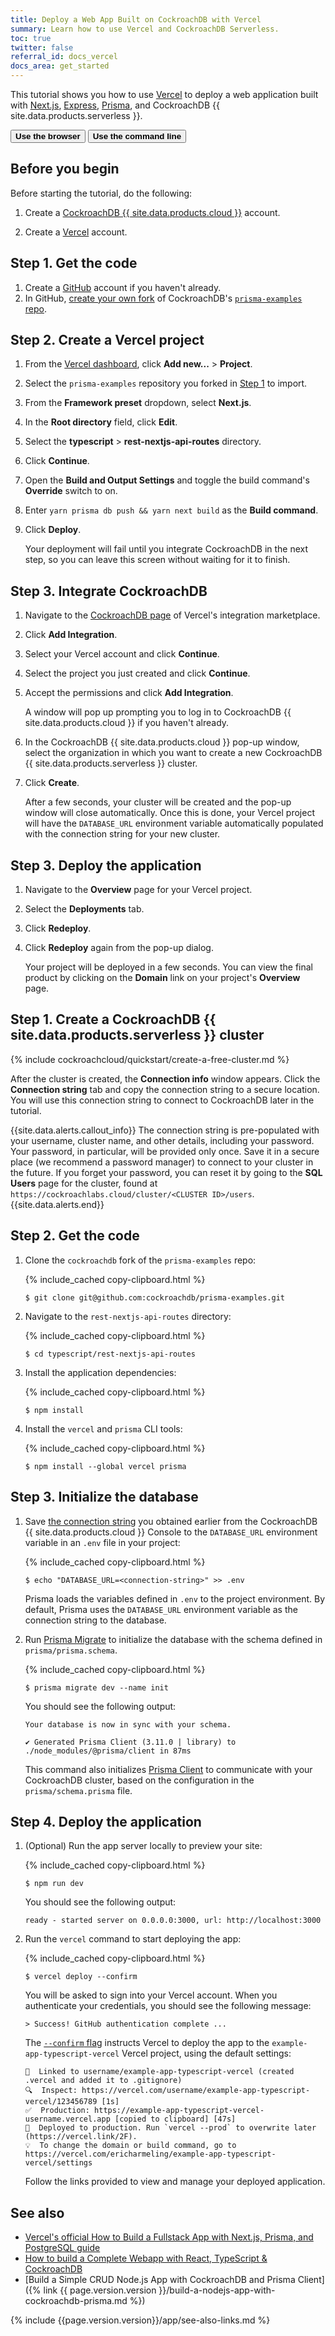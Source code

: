 ```yaml
---
title: Deploy a Web App Built on CockroachDB with Vercel
summary: Learn how to use Vercel and CockroachDB Serverless.
toc: true
twitter: false
referral_id: docs_vercel
docs_area: get_started
---
```


This tutorial shows you how to use [Vercel](https://vercel.com/) to deploy a web application built with [Next.js](https://nextjs.org/), [Express](https://expressjs.com/), [Prisma](https://www.prisma.io/), and CockroachDB {{ site.data.products.serverless }}.

<div class="filters clearfix">
    <button class="filter-button page-level" data-scope="browser"><strong>Use the browser</strong></button>
    <button class="filter-button page-level" data-scope="local"><strong>Use the command line</strong></button>
</div>

## Before you begin

Before starting the tutorial, do the following:

1. Create a [CockroachDB {{ site.data.products.cloud }}](https://cockroachlabs.cloud/signup?referralId={{page.referral_id}}) account.

1. Create a [Vercel](https://vercel.com/signup) account.

<section class="filter-content" markdown="1" data-scope="browser">

## Step 1. Get the code

1. Create a [GitHub](https://github.com/) account if you haven't already.
1. In GitHub, [create your own fork](https://docs.github.com/get-started/quickstart/fork-a-repo#forking-a-repository) of CockroachDB's [`prisma-examples` repo](https://github.com/cockroachdb/prisma-examples).

## Step 2. Create a Vercel project

1. From the [Vercel dashboard](https://vercel.com/dashboard), click **Add new...** > **Project**.
1. Select the `prisma-examples` repository you forked in [Step 1](#step-1-get-the-code) to import.
1. From the **Framework preset** dropdown, select **Next.js**.
1. In the **Root directory** field, click **Edit**.
1. Select the **typescript** > **rest-nextjs-api-routes** directory.
1. Click **Continue**.
1. Open the **Build and Output Settings** and toggle the build command's **Override** switch to on.
1. Enter `yarn prisma db push && yarn next build` as the **Build command**.
1. Click **Deploy**.

    Your deployment will fail until you integrate CockroachDB in the next step, so you can leave this screen without waiting for it to finish.

## Step 3. Integrate CockroachDB

1. Navigate to the [CockroachDB page](https://vercel.com/integrations/cockroachdb) of Vercel's integration marketplace.
1. Click **Add Integration**.
1. Select your Vercel account and click **Continue**.
1. Select the project you just created and click **Continue**.
1. Accept the permissions and click **Add Integration**.

    A window will pop up prompting you to log in to CockroachDB {{ site.data.products.cloud }} if you haven't already.
    
1. In the CockroachDB {{ site.data.products.cloud }} pop-up window, select the organization in which you want to create a new CockroachDB {{ site.data.products.serverless }} cluster.
1. Click **Create**.

    After a few seconds, your cluster will be created and the pop-up window will close automatically. Once this is done, your Vercel project will have the `DATABASE_URL` environment variable automatically populated with the connection string for your new cluster.

## Step 3. Deploy the application

1. Navigate to the **Overview** page for your Vercel project.
1. Select the **Deployments** tab.
1. Click **Redeploy**.
1. Click **Redeploy** again from the pop-up dialog.

    Your project will be deployed in a few seconds. You can view the final product by clicking on the **Domain** link on your project's **Overview** page.

</section>
<section class="filter-content" markdown="1" data-scope="local">
 
## Step 1. Create a CockroachDB {{ site.data.products.serverless }} cluster

{% include cockroachcloud/quickstart/create-a-free-cluster.md %}

<a name="connection-string"></a>

After the cluster is created, the **Connection info** window appears. Click the **Connection string** tab and copy the connection string to a secure location. You will use this connection string to connect to CockroachDB later in the tutorial.

{{site.data.alerts.callout_info}}
The connection string is pre-populated with your username, cluster name, and other details, including your password. Your password, in particular, will be provided only once. Save it in a secure place (we recommend a password manager) to connect to your cluster in the future. If you forget your password, you can reset it by going to the **SQL Users** page for the cluster, found at `https://cockroachlabs.cloud/cluster/<CLUSTER ID>/users`.
{{site.data.alerts.end}}

## Step 2. Get the code

1. Clone the `cockroachdb` fork of the `prisma-examples` repo:

    {% include_cached copy-clipboard.html %}
    ~~~ shell
    $ git clone git@github.com:cockroachdb/prisma-examples.git
    ~~~

1. Navigate to the `rest-nextjs-api-routes` directory:

    {% include_cached copy-clipboard.html %}
    ~~~ shell
    $ cd typescript/rest-nextjs-api-routes
    ~~~

1. Install the application dependencies:

    {% include_cached copy-clipboard.html %}
    ~~~ shell
    $ npm install
    ~~~

1. Install the `vercel` and `prisma` CLI tools:

    {% include_cached copy-clipboard.html %}
    ~~~ shell
    $ npm install --global vercel prisma
    ~~~

## Step 3. Initialize the database

1. Save [the connection string](#connection-string) you obtained earlier from the CockroachDB {{ site.data.products.cloud }} Console to the `DATABASE_URL` environment variable in an `.env` file in your project:

    {% include_cached copy-clipboard.html %}
    ~~~ shell
    $ echo "DATABASE_URL=<connection-string>" >> .env
    ~~~

    Prisma loads the variables defined in `.env` to the project environment. By default, Prisma uses the `DATABASE_URL` environment variable as the connection string to the database.

1. Run [Prisma Migrate](https://www.prisma.io/docs/concepts/components/prisma-migrate) to initialize the database with the schema defined in `prisma/prisma.schema`.

    {% include_cached copy-clipboard.html %}
    ~~~ shell
    $ prisma migrate dev --name init
    ~~~

    You should see the following output:

    ~~~
    Your database is now in sync with your schema.

    ✔ Generated Prisma Client (3.11.0 | library) to ./node_modules/@prisma/client in 87ms
    ~~~

    This command also initializes [Prisma Client](https://www.prisma.io/docs/concepts/components/prisma-client) to communicate with your CockroachDB cluster, based on the configuration in the `prisma/schema.prisma` file.

## Step 4. Deploy the application

1. (Optional) Run the app server locally to preview your site:

    {% include_cached copy-clipboard.html %}
    ~~~ shell
    $ npm run dev
    ~~~

    You should see the following output:

    ~~~
    ready - started server on 0.0.0.0:3000, url: http://localhost:3000
    ~~~

1. Run the `vercel` command to start deploying the app:

    {% include_cached copy-clipboard.html %}
    ~~~ shell
    $ vercel deploy --confirm
    ~~~

    You will be asked to sign into your Vercel account. When you authenticate your credentials, you should see the following message:

    ~~~
    > Success! GitHub authentication complete ...
    ~~~

    The [`--confirm` flag](https://vercel.com/docs/cli#introduction/unique-options/confirm) instructs Vercel to deploy the app to the `example-app-typescript-vercel` Vercel project, using the default settings:

    ~~~
    🔗  Linked to username/example-app-typescript-vercel (created .vercel and added it to .gitignore)
    🔍  Inspect: https://vercel.com/username/example-app-typescript-vercel/123456789 [1s]
    ✅  Production: https://example-app-typescript-vercel-username.vercel.app [copied to clipboard] [47s]
    📝  Deployed to production. Run `vercel --prod` to overwrite later (https://vercel.link/2F).
    💡  To change the domain or build command, go to https://vercel.com/ericharmeling/example-app-typescript-vercel/settings
    ~~~

    Follow the links provided to view and manage your deployed application.
    
</section>

## See also

- [Vercel's official How to Build a Fullstack App with Next.js, Prisma, and PostgreSQL guide](https://vercel.com/guides/nextjs-prisma-postgres)
- [How to build a Complete Webapp with React, TypeScript & CockroachDB](https://www.cockroachlabs.com/blog/react-typescript-cockroachdb-sample-app/#deploy-the-application-to-netlify)
- [Build a Simple CRUD Node.js App with CockroachDB and Prisma Client]({% link {{ page.version.version }}/build-a-nodejs-app-with-cockroachdb-prisma.md %})

{% include {{page.version.version}}/app/see-also-links.md %}